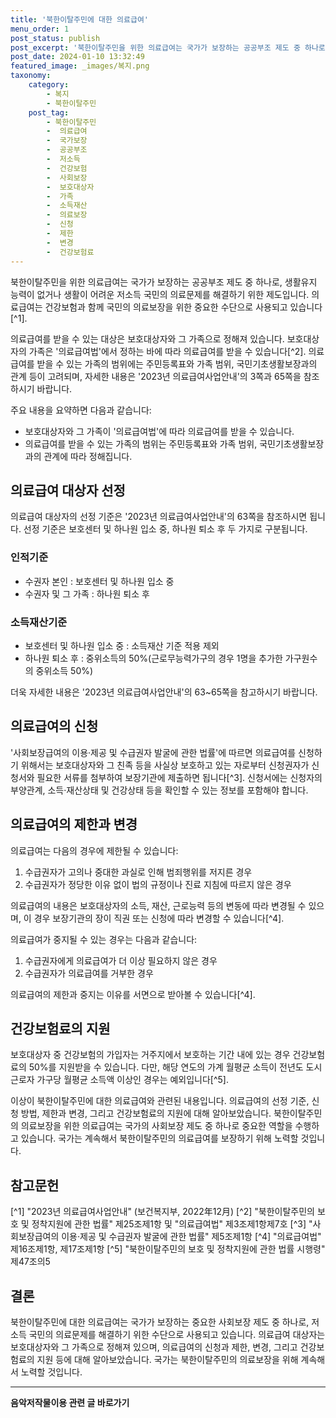 ```yaml
---
title: '북한이탈주민에 대한 의료급여'
menu_order: 1
post_status: publish
post_excerpt: '북한이탈주민을 위한 의료급여는 국가가 보장하는 공공부조 제도 중 하나로, 생활유지 능력이 없거나 생활이 어려운 저소득 국민의 의료문제를 해결하기 위한 제도입니다. 의료급여는 건강보험과 함께 국민의 의료보장을 위한 중요한 수단으로 사용되고 있습니다  1 .'
post_date: 2024-01-10 13:32:49
featured_image: _images/복지.png
taxonomy:
    category:
        - 복지
        - 북한이탈주민
    post_tag:
        - 북한이탈주민
        -  의료급여
        -  국가보장
        -  공공부조
        -  저소득
        -  건강보험
        -  사회보장
        -  보호대상자
        -  가족
        -  소득재산
        -  의료보장
        -  신청
        -  제한
        -  변경
        -  건강보험료
---
```



북한이탈주민을 위한 의료급여는 국가가 보장하는 공공부조 제도 중 하나로, 생활유지 능력이 없거나 생활이 어려운 저소득 국민의 의료문제를 해결하기 위한 제도입니다. 의료급여는 건강보험과 함께 국민의 의료보장을 위한 중요한 수단으로 사용되고 있습니다[^1].

의료급여를 받을 수 있는 대상은 보호대상자와 그 가족으로 정해져 있습니다. 보호대상자의 가족은 '의료급여법'에서 정하는 바에 따라 의료급여를 받을 수 있습니다[^2]. 의료급여를 받을 수 있는 가족의 범위에는 주민등록표와 가족 범위, 국민기초생활보장과의 관계 등이 고려되며, 자세한 내용은 '2023년 의료급여사업안내'의 3쪽과 65쪽을 참조하시기 바랍니다.

주요 내용을 요약하면 다음과 같습니다:
- 보호대상자와 그 가족이 '의료급여법'에 따라 의료급여를 받을 수 있습니다.
- 의료급여를 받을 수 있는 가족의 범위는 주민등록표와 가족 범위, 국민기초생활보장과의 관계에 따라 정해집니다.

## 의료급여 대상자 선정

의료급여 대상자의 선정 기준은 '2023년 의료급여사업안내'의 63쪽을 참조하시면 됩니다. 선정 기준은 보호센터 및 하나원 입소 중, 하나원 퇴소 후 두 가지로 구분됩니다.

### 인적기준
- 수권자 본인 : 보호센터 및 하나원 입소 중
- 수권자 및 그 가족 : 하나원 퇴소 후

### 소득재산기준
- 보호센터 및 하나원 입소 중 : 소득재산 기준 적용 제외
- 하나원 퇴소 후 : 중위소득의 50%(근로무능력가구의 경우 1명을 추가한 가구원수의 중위소득 50%)

더욱 자세한 내용은 '2023년 의료급여사업안내'의 63~65쪽을 참고하시기 바랍니다.

## 의료급여의 신청

'사회보장급여의 이용·제공 및 수급권자 발굴에 관한 법률'에 따르면 의료급여를 신청하기 위해서는 보호대상자와 그 친족 등을 사실상 보호하고 있는 자로부터 신청권자가 신청서와 필요한 서류를 첨부하여 보장기관에 제출하면 됩니다[^3]. 신청서에는 신청자의 부양관계, 소득·재산상태 및 건강상태 등을 확인할 수 있는 정보를 포함해야 합니다.

## 의료급여의 제한과 변경

의료급여는 다음의 경우에 제한될 수 있습니다:
1. 수급권자가 고의나 중대한 과실로 인해 범죄행위를 저지른 경우
2. 수급권자가 정당한 이유 없이 법의 규정이나 진료 지침에 따르지 않은 경우

의료급여의 내용은 보호대상자의 소득, 재산, 근로능력 등의 변동에 따라 변경될 수 있으며, 이 경우 보장기관의 장이 직권 또는 신청에 따라 변경할 수 있습니다[^4].

의료급여가 중지될 수 있는 경우는 다음과 같습니다:
1. 수급권자에게 의료급여가 더 이상 필요하지 않은 경우
2. 수급권자가 의료급여를 거부한 경우

의료급여의 제한과 중지는 이유를 서면으로 받아볼 수 있습니다[^4].

## 건강보험료의 지원

보호대상자 중 건강보험의 가입자는 거주지에서 보호하는 기간 내에 있는 경우 건강보험료의 50%를 지원받을 수 있습니다. 다만, 해당 연도의 가계 월평균 소득이 전년도 도시근로자 가구당 월평균 소득액 이상인 경우는 예외입니다[^5].

이상이 북한이탈주민에 대한 의료급여와 관련된 내용입니다. 의료급여의 선정 기준, 신청 방법, 제한과 변경, 그리고 건강보험료의 지원에 대해 알아보았습니다. 북한이탈주민의 의료보장을 위한 의료급여는 국가의 사회보장 제도 중 하나로 중요한 역할을 수행하고 있습니다. 국가는 계속해서 북한이탈주민의 의료급여를 보장하기 위해 노력할 것입니다.

## 참고문헌

[^1] "2023년 의료급여사업안내" (보건복지부, 2022年12月)
[^2] "북한이탈주민의 보호 및 정착지원에 관한 법률" 제25조제1항 및 "의료급여법" 제3조제1항제7호
[^3] "사회보장급여의 이용·제공 및 수급권자 발굴에 관한 법률" 제5조제1항
[^4] "의료급여법" 제16조제1항, 제17조제1항
[^5] "북한이탈주민의 보호 및 정착지원에 관한 법률 시행령" 제47조의5

## 결론


북한이탈주민에 대한 의료급여는 국가가 보장하는 중요한 사회보장 제도 중 하나로, 저소득 국민의 의료문제를 해결하기 위한 수단으로 사용되고 있습니다. 의료급여 대상자는 보호대상자와 그 가족으로 정해져 있으며, 의료급여의 신청과 제한, 변경, 그리고 건강보험료의 지원 등에 대해 알아보았습니다. 국가는 북한이탈주민의 의료보장을 위해 계속해서 노력할 것입니다.
<!-- wp:separator -->
<hr class="wp-block-separator has-alpha-channel-opacity"/>
<!-- /wp:separator -->

<!-- wp:group {"backgroundColor":"base","layout":{"type":"constrained"}} -->
<div class="wp-block-group has-base-background-color has-background"><!-- wp:paragraph {"align":"center","fontSize":"medium"} -->
<p class="has-text-align-center has-large-font-size"><strong>음악저작물이용 관련 글 바로가기</strong></p>
<!-- /wp:paragraph -->


<!-- wp:latest-posts
{"categories":[{"id":15931,"count":19,"description":"","link":"https://uknowlaw.com/category/%ec%9d%8c%ec%95%85%ec%a0%80%ec%9e%91%eb%ac%bc%ec%9d%b4%ec%9a%a9/","name":"음악저작물이용","slug":"음악저작물이용","taxonomy":"category","parent":0,"meta":[],"_links":{"self":[{"href":"https://uknowlaw.com/wp-json/wp/v2/categories/15931"}],"collection":[{"href":"https://uknowlaw.com/wp-json/wp/v2/categories"}],"about":[{"href":"https://uknowlaw.com/wp-json/wp/v2/taxonomies/category"}],"wp:post_type":[{"href":"https://uknowlaw.com/wp-json/wp/v2/posts?categories=15931"}],"curies":[{"name":"wp","href":"https://api.w.org/{rel}","templated":true}]}}],"postsToShow":100,"excerptLength":28,"postLayout":"grid","columns":2,"featuredImageAlign":"left","featuredImageSizeSlug":"large","fontSize":"small"} /--></div>
<!-- /wp:group -->